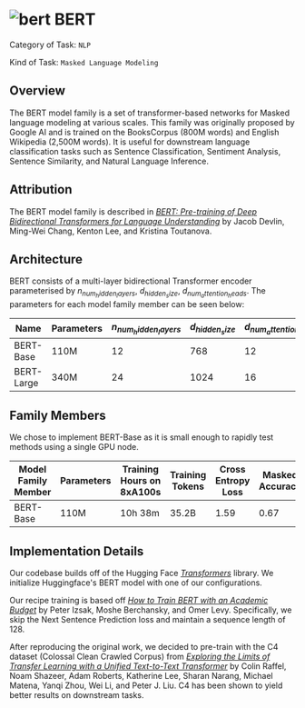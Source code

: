 # ![bert](https://storage.googleapis.com/docs.mosaicml.com/images/models/bert.gif) BERT

Category of Task: ``NLP``

Kind of Task: ``Masked Language Modeling``

## Overview

The BERT model family is a set of transformer-based networks for Masked language modeling at various scales. This family was originally proposed by Google AI and is trained on the BooksCorpus (800M words) and English Wikipedia (2,500M words). It is useful for downstream language classification tasks such as Sentence Classification, Sentiment Analysis, Sentence Similarity, and Natural Language Inference.

## Attribution

The BERT model family is described in *[BERT: Pre-training of Deep Bidirectional Transformers for
Language Understanding](https://arxiv.org/pdf/1810.04805.pdf)* by Jacob Devlin, Ming-Wei Chang, Kenton Lee, and Kristina Toutanova.


## Architecture

BERT consists of a multi-layer bidirectional Transformer encoder parameterised by $n_{num_hidden_layers}$, $d_{hidden_size}$, $d_{num_attention_heads}$. The parameters for each model family member can be seen below:

| Name        | Parameters | $n_{num_hidden_layers}$ | $d_{hidden_size}$ | $d_{num_attention_heads}$ |
|-------------|------------|-------------|--------------|------------|
| BERT-Base   | 110M       | 12          | 768         | 12         |
| BERT-Large  | 340M       | 24          | 1024        | 16         |

## Family Members

We chose to implement BERT-Base as it is small enough to rapidly test methods using a single GPU node.

| Model Family Member | Parameters | Training Hours on 8xA100s | Training Tokens | Cross Entropy Loss | Masked Accuracy |
|---------------------|------------|---------------------------|-----------------|--------------------------|-----------------|
| BERT-Base           | 110M       | 10h 38m                   | 35.2B           | 1.59                     | 0.67            |

## Implementation Details

Our codebase builds off of the Hugging Face *[Transformers](https://huggingface.co/transformers/)* library. We initialize Huggingface's BERT model with one of our configurations.

Our recipe training is based off *[How to Train BERT with an Academic Budget](https://arxiv.org/pdf/2104.07705.pdf)* by Peter Izsak, Moshe Berchansky, and Omer Levy. Specifically, we skip the Next Sentence Prediction loss and maintain a sequence length of 128.

After reproducing the original work, we decided to pre-train with the C4 dataset (Colossal Clean Crawled Corpus) from *[Exploring the Limits of Transfer Learning with a Unified Text-to-Text Transformer](https://arxiv.org/pdf/1910.10683v3.pdf)* by Colin Raffel, Noam Shazeer, Adam Roberts, Katherine Lee, Sharan Narang, Michael Matena, Yanqi Zhou, Wei Li, and Peter J. Liu. C4 has been shown to yield better results on downstream tasks.
